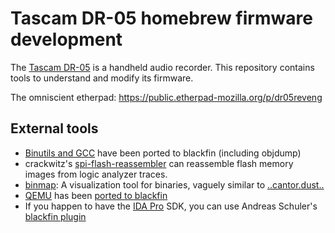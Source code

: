 # Tascam DR-05 homebrew firmware development

The [Tascam DR-05] is a handheld audio recorder. This repository contains
tools to understand and modify its firmware.

The omniscient etherpad: https://public.etherpad-mozilla.org/p/dr05reveng

[Tascam DR-05]: http://tascam.com/product/dr-05/


## External tools

* [Binutils and GCC][gcc] have been ported to blackfin (including objdump)
* crackwitz's [spi-flash-reassembler][reasm] can reassemble flash memory
  images from logic analyzer traces.
* [binmap]: A visualization tool for binaries, vaguely similar to
  [..cantor.dust..][cantor]
* [QEMU] has been [ported to blackfin][qemu-bfin]
* If you happen to have the [IDA Pro] SDK, you can use Andreas Schuler's
  [blackfin plugin][ida-bfin]

[gcc]: https://gcc.gnu.org/
[reasm]: https://github.com/dr05-homebrew/spi-flash-reassembler
[binmap]: https://github.com/dr05-homebrew/binmap
[cantor]: https://sites.google.com/site/xxcantorxdustxx/
[QEMU]: http://wiki.qemu.org/Main_Page
[qemu-bfin]: https://github.com/vapier/qemu
[IDA Pro]: https://www.hex-rays.com/products/ida/index.shtml
[ida-bfin]: https://github.com/krater/Blackfin-IDA-Pro-Plugin
